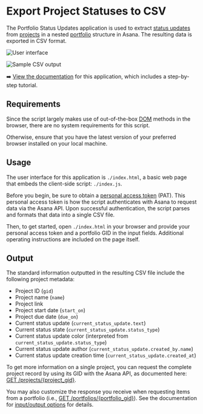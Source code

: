 # Export Project Statuses to CSV

The Portfolio Status Updates application is used to extract [status updates](https://developers.asana.com/reference/status-updates) from [projects](https://developers.asana.com/reference/projects) in a nested [portfolio](https://developers.asana.com/reference/portfolios) structure in Asana. The resulting data is exported in CSV format.

![User interface](./images/appsample.png "Web page to capture user input and generate a CSV")

![Sample CSV output](./images/CSVsample.png "CSV generated from the application")

➡️ [View the documentation](https://developers.asana.com/docs/export-project-statuses-to-csv) for this application, which includes a step-by-step tutorial.

## Requirements

Since the script largely makes use of out-of-the-box [DOM](https://developer.mozilla.org/en-US/docs/Web/API/Document_Object_Model) methods in the browser, there are no system requirements for this script.

Otherwise, ensure that you have the latest version of your preferred browser installed on your local machine.

## Usage

The user interface for this application is `./index.html`, a basic web page that embeds the client-side script: `./index.js`.

Before you begin, be sure to obtain a [personal access token](https://developers.asana.com/docs/personal-access-token) (PAT). This personal access token is how the script authenticates with Asana to request data via the Asana API. Upon successful authentication, the script parses and formats that data into a single CSV file.

Then, to get started, open `./index.html` in your browser and provide your personal access token and a portfolio GID in the input fields. Additional operating instructions are included on the page itself.

## Output

The standard information outputted in the resulting CSV file include the following project metadata:

- Project ID (`gid`)
- Project name (`name`)
- Project link
- Project start date (`start_on`)
- Project due date (`due_on`)
- Current status update (`current_status_update.text`)
- Current status state (`current_status_update.status_type`)
- Current status update color (interpreted from `current_status_update.status_type`)
- Current status update author (`current_status_update.created_by.name`)
- Current status update creation time (`current_status_update.created_at`)

To get more information on a single project, you can request the complete project record by using its GID with the Asana API, as documented here: [GET /projects/{project_gid}](https://developers.asana.com/reference/getproject).

You may also customize the response you receive when requesting items from a portfolio (i.e., [GET /portfolios/{portfolio_gid}](https://developers.asana.com/reference/getitemsforportfolio)). See the documentation for [input/output options](https://developers.asana.com/docs/inputoutput-options) for details.
